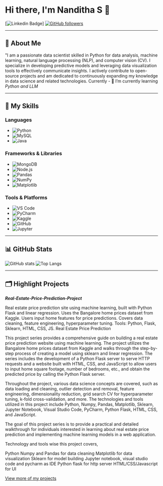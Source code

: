 # Hi there, I'm Nanditha S 👋

[![Linkedin Badge](www.linkedin.com/in/nanditha-s-385359247)]
[![GitHub followers](https://img.shields.io/github/followers/Nanditha-S1209?label=Follow&style=social)](https://github.com/Nanditha-S1209/?tab=follow)


---

## 🌟 About Me

 "I am a passionate data scientist skilled in Python for data analysis, machine learning, natural language processing (NLP), and computer vision (CV). I specialize in developing predictive models and leveraging data visualization tools to effectively communicate insights. I actively contribute to open-source projects and am dedicated to continuously expanding my knowledge in data science and related technologies. Currently - 🌱 I’m currently learning *Python and LLM*

---

## 🚀 My Skills

### Languages
- ![Python](https://img.shields.io/badge/-Python-3776AB?style=flat-square&logo=Python&logoColor=white)
- ![MySQL](https://img.shields.io/badge/-MySQL-4479A1?style=flat-square&logo=MySQL&logoColor=white)
- ![Java](https://img.shields.io/badge/-Java-007396?style=flat-square&logo=Java&logoColor=white)

### Frameworks & Libraries
- ![MongoDB](https://img.shields.io/badge/-MongoDB-47A248?style=flat-square&logo=MongoDB&logoColor=white)
- ![Node.js](https://img.shields.io/badge/-Node.js-339933?style=flat-square&logo=Node.js&logoColor=white)
- ![Pandas](https://img.shields.io/badge/-Pandas-150458?style=flat-square&logo=pandas&logoColor=white)
- ![NumPy](https://img.shields.io/badge/-NumPy-013243?style=flat-square&logo=NumPy&logoColor=white)
- ![Matplotlib](https://img.shields.io/badge/-Matplotlib-007ACC?style=flat-square&logo=Matplotlib&logoColor=white)


### Tools & Platforms
- ![VS Code](https://img.shields.io/badge/-VS%20Code-007ACC?style=flat-square&logo=visual-studio-code&logoColor=white)
- ![PyCharm](https://img.shields.io/badge/-PyCharm-000000?style=flat-square&logo=pycharm&logoColor=white)
- ![Kaggle](https://img.shields.io/badge/-Kaggle-20BEFF?style=flat-square&logo=kaggle&logoColor=white)
- ![GitHub](https://img.shields.io/badge/-GitHub-181717?style=flat-square&logo=github&logoColor=white)
- ![Jupyter](https://img.shields.io/badge/-Jupyter-F37626?style=flat-square&logo=jupyter&logoColor=white)


---

## 📊 GitHub Stats

![ GitHub stats](https://github-readme-stats.vercel.app/api?username=Nanditha-S1209&show_icons=true&theme=radical)
![Top Langs](https://github-readme-stats.vercel.app/api/top-langs/?username=Nanditha-S1209&layout=compact&theme=radical)

---

## 🗂️ Highlight Projects

***Real-Estate-Price-Prediction-Project***

Real estate price prediction site using machine learning, built with Python Flask and linear regression. Uses the Bangalore home prices dataset from Kaggle. Users input home features for price predictions. Covers data cleaning, feature engineering, hyperparameter tuning. Tools: Python, Flask, Sklearn, HTML, CSS, JS. Real Estate Price Prediction

This project series provides a comprehensive guide on building a real estate price prediction website using machine learning. The project utilizes the Bangalore home prices dataset from Kaggle and walks through the step-by-step process of creating a model using sklearn and linear regression. The series includes the development of a Python Flask server to serve HTTP requests and a website built with HTML, CSS, and JavaScript to allow users to input home square footage, number of bedrooms, etc., and obtain the predicted price by calling the Python Flask server.

Throughout the project, various data science concepts are covered, such as data loading and cleaning, outlier detection and removal, feature engineering, dimensionality reduction, grid search CV for hyperparameter tuning, k-fold cross-validation, and more. The technologies and tools utilized in this project include Python, Numpy, Pandas, Matplotlib, Sklearn, Jupyter Notebook, Visual Studio Code, PyCharm, Python Flask, HTML, CSS, and JavaScript.

The goal of this project series is to provide a practical and detailed walkthrough for individuals interested in learning about real estate price prediction and implementing machine learning models in a web application.

Technology and tools wise this project covers,

Python
Numpy and Pandas for data cleaning
Matplotlib for data visualization
Sklearn for model building
Jupyter notebook, visual studio code and pycharm as IDE
Python flask for http server
HTML/CSS/Javascript for UI


[View more of my projects](https://github.com/Bagyalakshmi1429?tab=repositories)
